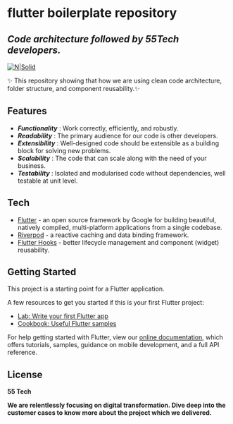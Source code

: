 # flutter boilerplate repository
## _Code architecture followed by 55Tech developers._

[![N|Solid](https://www.fiftyfivetech.io/wp-content/uploads/2021/05/logo.png)](https://nodesource.com/products/nsolid)

 ✨ This repository showing that how we are using clean code architecture, folder structure, and component reusability.✨

## Features

- _**Functionality**_  : Work correctly, efficiently, and robustly.
- _**Readability**_    : The primary audience for our code is other developers.
-  _**Extensibility**_ : Well-designed code should be extensible as a building block for solving new problems.
- _**Scalability**_    : The code that can scale along with the need of your business.
- _**Testability**_    : Isolated and modularised code without dependencies, well testable at unit level.

## Tech

- [Flutter](https://flutter.dev/) - an open source framework by Google for building beautiful, natively compiled, multi-platform applications from a single codebase.
- [Riverpod](https://riverpod.dev/) - a reactive caching and data binding framework.
- [Flutter Hooks](https://pub.dev/packages/flutter_hooks) - better lifecycle management and component (widget) reusability.


## Getting Started

This project is a starting point for a Flutter application.

A few resources to get you started if this is your first Flutter project:

- [Lab: Write your first Flutter app](https://flutter.dev/docs/get-started/codelab)
- [Cookbook: Useful Flutter samples](https://flutter.dev/docs/cookbook)

For help getting started with Flutter, view our
[online documentation](https://flutter.dev/docs), which offers tutorials,
samples, guidance on mobile development, and a full API reference.

## License

**55 Tech**

**We are relentlessly focusing on digital transformation. Dive deep into the customer cases to know more about the project which we delivered.**

